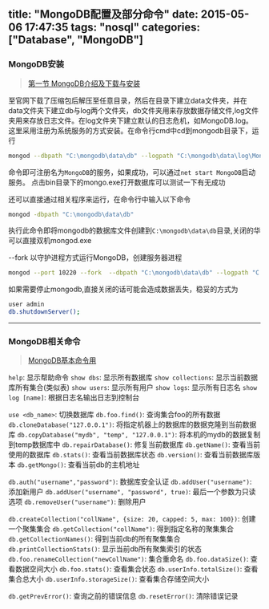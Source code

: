 title: "MongoDB配置及部分命令"
date: 2015-05-06 17:47:35
tags: "nosql"
categories: ["Database", "MongoDB"]
---

### MongoDB安装

> [第一节 MongoDB介绍及下载与安装](http://www.cnblogs.com/mecity/archive/2011/06/11/2078527.html)

至官网下载了压缩包后解压至任意目录，然后在目录下建立data文件夹，并在data文件夹下建立db与log两个文件夹，db文件夹用来存放数据存储文件,log文件夹用来存放日志文件。在log文件夹下建立默认的日志危机，如MongoDB.log。
这里采用注册为系统服务的方式安装。在命令行cmd中cd到mongodb目录下，运行
```bash
mongod --dbpath "C:\mongodb\data\db" --logpath "C:\mongodb\data\log\MongoDB.log" --install --serviceName "MongoDB"
```
命令即可注册名为`MongoDB`的服务，如果成功，可以通过`net start MongoDB`启动服务。
点击bin目录下的mongo.exe打开数据库可以测试一下有无成功

还可以直接通过相关程序来运行，在命令行中输入以下命令
```bash
mongod -dbpath "C:\mongodb\data\db"
```
执行此命令即将mongodb的数据库文件创建到`C:\mongodb\data\db`目录,关闭的华可以直接双机mongod.exe

--fork 以守护进程方式运行MongoDB，创建服务器进程
```bash
mongod --port 10220 --fork  --dbpath "C:\mongodb\data\db" --logpath "C:\mongodb\data\log\MongoDB.log"
```

如果需要停止mongodb,直接关闭的话可能会造成数据丢失，稳妥的方式为
```bash
user admin
db.shutdownServer();
```

----------

### MongoDB相关命令

> [MongoDB基本命令用](http://www.cnblogs.com/xusir/archive/2012/12/24/2830957.html)

`help`: 显示帮助命令
`show dbs`: 显示所有数据库
`show collections`: 显示当前数据库所有集合(类似表)
`show users`: 显示所有用户
`show logs`: 显示所有日志名
`show log [name]`: 根据日志名输出日志到控制台

`use <db_name>`: 切换数据库
`db.foo.find()`: 查询集合foo的所有数据
`db.cloneDatabase("127.0.0.1")`: 将指定机器上的数据库的数据克隆到当前数据库
`db.copyDatabase("mydb", "temp", "127.0.0.1")`: 将本机的mydb的数据复制到temp数据库中
`db.repairDatabase()`: 修复当前数据库
`db.getName()`: 查看当前使用的数据库
`db.stats()`: 查看当前数据库状态
`db.version()`: 查看当前数据库版本
`db.getMongo()`: 查看当前db的主机地址

`db.auth("username","password")`: 数据库安全认证
`db.addUser("username")`: 添加新用户
`db.addUser("username", "password", true)`: 最后一个参数为只读选项
`db.removeUser("username")`: 删除用户

`db.createCollection("collName", {size: 20, capped: 5, max: 100})`: 创建一个聚集集合
`db.getCollection("collName")`: 得到指定名称的聚集集合
`db.getCollectionNames()`: 得到当前db的所有聚集集合
`db.printCollectionStats()`: 显示当前db所有聚集索引的状态
`db.foo.renameCollection("newCollName")`: 集合重命名
`db.foo.dataSize()`: 查看数据空间大小
`db.foo.stats()`: 查看集合状态
`db.userInfo.totalSize()`: 查看集合总大小
`db.userInfo.storageSize()`: 查看集合存储空间大小

`db.getPrevError()`: 查询之前的错误信息
`db.resetError()`: 清除错误记录
